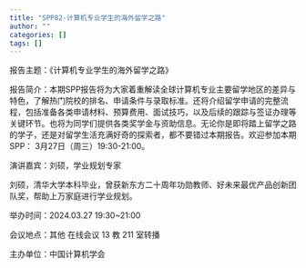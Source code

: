 ```yaml
---
title: "SPP82-计算机专业学生的海外留学之路"
author: ""
categories: []
tags: []
---
```


报告主题：《计算机专业学生的海外留学之路》

报告简介：本期SPP报告将为大家着重解读全球计算机专业主要留学地区的差异与特色，了解热门院校的排名、申请条件与录取标准。还将介绍留学申请的完整流程，包括准备各类申请材料、预算费用、面试技巧，以及后续的跟踪与签证办理等关键环节。也将为同学们提供各类奖学金与资助信息。无论你是即将踏上留学之路的学子，还是对留学生活充满好奇的探索者，都不要错过本期报告。欢迎参加本期SPP： 3月27日（周三）19:30-21:00。

演讲嘉宾：刘硕，学业规划专家

刘硕，清华大学本科毕业，曾获新东方二十周年功勋教师、好未来最优产品创新团队奖，帮助上万家庭进行学业规划。

举办时间：2024.03.27 19:30~21:00

会议地点：其他 在线会议 13 教 211 室转播

主办单位：中国计算机学会

